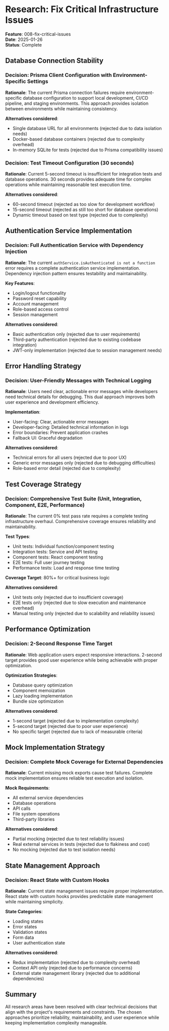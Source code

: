 # Research: Fix Critical Infrastructure Issues

**Feature**: 008-fix-critical-issues  
**Date**: 2025-01-26  
**Status**: Complete

## Database Connection Stability

### Decision: Prisma Client Configuration with Environment-Specific Settings

**Rationale**: The current Prisma connection failures require environment-specific database configuration to support local development, CI/CD pipeline, and staging environments. This approach provides isolation between environments while maintaining consistency.

**Alternatives considered**:

- Single database URL for all environments (rejected due to data isolation needs)
- Docker-based database containers (rejected due to complexity overhead)
- In-memory SQLite for tests (rejected due to Prisma compatibility issues)

### Decision: Test Timeout Configuration (30 seconds)

**Rationale**: Current 5-second timeout is insufficient for integration tests and database operations. 30 seconds provides adequate time for complex operations while maintaining reasonable test execution time.

**Alternatives considered**:

- 60-second timeout (rejected as too slow for development workflow)
- 15-second timeout (rejected as still too short for database operations)
- Dynamic timeout based on test type (rejected due to complexity)

## Authentication Service Implementation

### Decision: Full Authentication Service with Dependency Injection

**Rationale**: The current `authService.isAuthenticated is not a function` error requires a complete authentication service implementation. Dependency injection pattern ensures testability and maintainability.

**Key Features**:

- Login/logout functionality
- Password reset capability
- Account management
- Role-based access control
- Session management

**Alternatives considered**:

- Basic authentication only (rejected due to user requirements)
- Third-party authentication (rejected due to existing codebase integration)
- JWT-only implementation (rejected due to session management needs)

## Error Handling Strategy

### Decision: User-Friendly Messages with Technical Logging

**Rationale**: Users need clear, actionable error messages while developers need technical details for debugging. This dual approach improves both user experience and development efficiency.

**Implementation**:

- User-facing: Clear, actionable error messages
- Developer-facing: Detailed technical information in logs
- Error boundaries: Prevent application crashes
- Fallback UI: Graceful degradation

**Alternatives considered**:

- Technical errors for all users (rejected due to poor UX)
- Generic error messages only (rejected due to debugging difficulties)
- Role-based error detail (rejected due to complexity)

## Test Coverage Strategy

### Decision: Comprehensive Test Suite (Unit, Integration, Component, E2E, Performance)

**Rationale**: The current 0% test pass rate requires a complete testing infrastructure overhaul. Comprehensive coverage ensures reliability and maintainability.

**Test Types**:

- Unit tests: Individual function/component testing
- Integration tests: Service and API testing
- Component tests: React component testing
- E2E tests: Full user journey testing
- Performance tests: Load and response time testing

**Coverage Target**: 80%+ for critical business logic

**Alternatives considered**:

- Unit tests only (rejected due to insufficient coverage)
- E2E tests only (rejected due to slow execution and maintenance overhead)
- Manual testing only (rejected due to scalability and reliability issues)

## Performance Optimization

### Decision: 2-Second Response Time Target

**Rationale**: Web application users expect responsive interactions. 2-second target provides good user experience while being achievable with proper optimization.

**Optimization Strategies**:

- Database query optimization
- Component memoization
- Lazy loading implementation
- Bundle size optimization

**Alternatives considered**:

- 1-second target (rejected due to implementation complexity)
- 5-second target (rejected due to poor user experience)
- No specific target (rejected due to lack of measurable criteria)

## Mock Implementation Strategy

### Decision: Complete Mock Coverage for External Dependencies

**Rationale**: Current missing mock exports cause test failures. Complete mock implementation ensures reliable test execution and isolation.

**Mock Requirements**:

- All external service dependencies
- Database operations
- API calls
- File system operations
- Third-party libraries

**Alternatives considered**:

- Partial mocking (rejected due to test reliability issues)
- Real external services in tests (rejected due to flakiness and cost)
- No mocking (rejected due to test isolation needs)

## State Management Approach

### Decision: React State with Custom Hooks

**Rationale**: Current state management issues require proper implementation. React state with custom hooks provides predictable state management while maintaining simplicity.

**State Categories**:

- Loading states
- Error states
- Validation states
- Form data
- User authentication state

**Alternatives considered**:

- Redux implementation (rejected due to complexity overhead)
- Context API only (rejected due to performance concerns)
- External state management library (rejected due to additional dependencies)

## Summary

All research areas have been resolved with clear technical decisions that align with the project's requirements and constraints. The chosen approaches prioritize reliability, maintainability, and user experience while keeping implementation complexity manageable.
